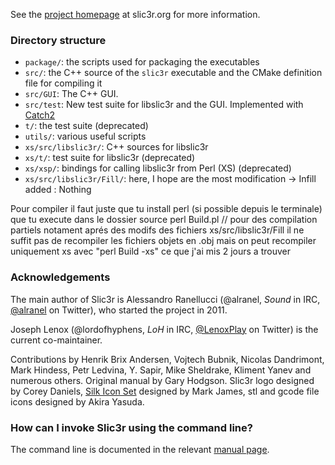 See the [project homepage](https://slic3r.org/) at slic3r.org for more information.

### Directory structure

* `package/`: the scripts used for packaging the executables
* `src/`: the C++ source of the `slic3r` executable and the CMake definition file for compiling it
* `src/GUI`: The C++ GUI.
* `src/test`: New test suite for libslic3r and the GUI. Implemented with [Catch2](https://github.com/catchorg/Catch2)
* `t/`: the test suite (deprecated)
* `utils/`: various useful scripts
* `xs/src/libslic3r/`: C++ sources for libslic3r
* `xs/t/`: test suite for libslic3r (deprecated)
* `xs/xsp/`: bindings for calling libslic3r from Perl (XS) (deprecated)
* `xs/src/libslic3r/Fill/`: here, I hope are the most modification
  -> Infill added : Nothing

Pour compiler il faut juste que tu install perl (si possible depuis le terminale) que tu execute dans le dossier source perl Build.pl // pour des compilation partiels notament aprés des modifs des fichiers xs/src/libslic3r/Fill il ne suffit pas de recompiler les fichiers objets en .obj mais on peut recompiler uniquement xs avec "perl Build -xs" ce que j'ai mis 2 jours a trouver

### Acknowledgements

The main author of Slic3r is Alessandro Ranellucci (@alranel, *Sound* in IRC, [@alranel](http://twitter.com/alranel) on Twitter), who started the project in 2011.

Joseph Lenox (@lordofhyphens, *LoH* in IRC, [@LenoxPlay](http://twitter.com/LenoxPlay) on Twitter) is the current co-maintainer.

Contributions by Henrik Brix Andersen, Vojtech Bubnik, Nicolas Dandrimont, Mark Hindess, Petr Ledvina, Y. Sapir, Mike Sheldrake, Kliment Yanev and numerous others. Original manual by Gary Hodgson. Slic3r logo designed by Corey Daniels, <a href="http://www.famfamfam.com/lab/icons/silk/">Silk Icon Set</a> designed by Mark James, stl and gcode file icons designed by Akira Yasuda.

### How can I invoke Slic3r using the command line?

The command line is documented in the relevant [manual page](https://manual.slic3r.org/advanced/command-line).
